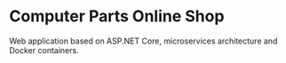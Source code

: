 # Computer Parts Online Shop
 Web application based on ASP.NET Core, microservices architecture and Docker containers.
